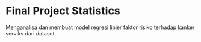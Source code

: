 # Final Project Statistics
Menganalisa dan membuat model regresi linier faktor risiko terhadap kanker serviks dari dataset.
